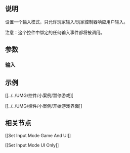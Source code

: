 ## 说明
设置一个输入模式，只允许玩家输入/玩家控制器响应用户输入。

注意：这个控件中绑定的任何输入事件都将被调用。

## 参数


### 输入


## 示例

[[../../UMG/控件/小案例/暂停游戏]]

[[../../UMG/控件/小案例/开始游戏界面]]



## 相关节点

[[Set Input Mode Game And Ul]]

[[Set Input Mode UI Only]]